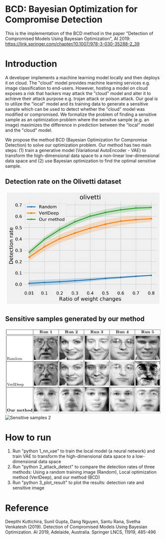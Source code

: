 # BCD: Bayesian Optimization for Compromise Detection
This is the implementation of the BCD method in the paper "Detection of Compromised Models Using Bayesian Optimization", AI 2019: https://link.springer.com/chapter/10.1007/978-3-030-35288-2_39

# Introduction
A developer implements a machine learning model locally and then deploys it on cloud. The "cloud" model provides machine learning services e.g. image classification to end-users. However, hosting a model on cloud exposes a risk that hackers may attack the "cloud" model and alter it to achieve their attack purpose e.g. trojan attack or poison attack. Our goal is to utilize the "local" model and its training data to generate a sensitive sample which can be used to detect whether the "cloud" model was modified or compromised. We formalize the problem of finding a sensitive sample as an optimization problem where the sensitve sample (e.g. an image) maximizes the difference in prediction between the "local" model and the "cloud" model.

We propose the method BCD (Bayesian Optimization for Compromise Detection) to solve our optimization problem. Our method has two main steps: (1) train a generative model (Variational AutoEncoder - VAE) to transform the high-dimensional data space to a non-linear low-dimensional data space and (2) use Bayesian optimization to find the optimal sensitive sample.

## Detection rate on the Olivetti dataset
![Detection rate](https://github.com/nphdang/BCD/blob/master/detection_rate.jpg)

## Sensitive samples generated by our method
![Sensitive samples 1](https://github.com/nphdang/BCD/blob/master/sensitive_sampel_1.jpg)
![Sensitive samples 2](https://github.com/nphdang/BCD/blob/master/sensitive_sampel_2.jpg)

# How to run
1. Run "python 1_nn_vae" to train the local model (a neural network) and train VAE to transform the high-dimensional data space to a low-dimensional data space
2. Run "python 2_attack_detect" to compare the detection rates of three methods: Using a random training image (Random), Local optimization method (VerIDeep), and our method (BCD)
3. Run "python 3_plot_result" to plot the results: detection rate and sensitive image

# Reference
Deepthi Kuttichira, Sunil Gupta, Dang Nguyen, Santu Rana, Svetha Venkatesh (2019). Detection of Compromised Models Using Bayesian Optimization. AI 2019, Adelaide, Australia. Springer LNCS, 11919, 485-496
